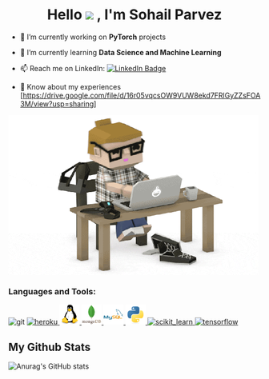 <!DOCTYPE html>
<html lang="en">
<head>
    <meta charset="UTF-8">
    <meta http-equiv="X-UA-Compatible" content="IE=edge">
    <meta name="viewport" content="width=device-width, initial-scale=1.0">

<body>
     <h1 align='center'>Hello <img src="https://raw.githubusercontent.com/MartinHeinz/MartinHeinz/master/wave.gif" width="30px"> , I'm Sohail Parvez</h1>
<p align="left"> 

- 🔭 I’m currently working on **PyTorch** projects

- 🌱 I’m currently learning **Data Science and Machine Learning**

- 📫 Reach me on LinkedIn: <a href="https://www.linkedin.com/in/mohammad-sohail-parvez-0ba8521a0/">
    <img src="https://img.shields.io/badge/LinkedIn-blue?style=for-the-badge&logo=linkedin&logoColor=white" alt="LinkedIn Badge"/>
  </a>

- 📄 Know about my experiences [https://drive.google.com/file/d/16r05vqcsOW9VUW8ekd7FRlGyZZsFOA3M/view?usp=sharing]
<img class="align" align="center" alt="GIF" src="https://github.com/Parvez13/Parvez13/blob/master/programming.gif?raw=true" width="500" height="320" />
<h3 align="left">Languages and Tools:</h3>
<p align="left">  <img src="https://www.vectorlogo.zone/logos/git-scm/git-scm-icon.svg" alt="git" width="40" height="40"/> </a> <a href="https://heroku.com" target="_blank" rel="noreferrer"> <img src="https://www.vectorlogo.zone/logos/heroku/heroku-icon.svg" alt="heroku" width="40" height="40"/> </a>  <a href="https://www.linux.org/" target="_blank" rel="noreferrer"> <img src="https://raw.githubusercontent.com/devicons/devicon/master/icons/linux/linux-original.svg" alt="linux" width="40" height="40"/> </a> <a href="https://www.mongodb.com/" target="_blank" rel="noreferrer"> <img src="https://raw.githubusercontent.com/devicons/devicon/master/icons/mongodb/mongodb-original-wordmark.svg" alt="mongodb" width="40" height="40"/> </a> <a href="https://www.mysql.com/" target="_blank" rel="noreferrer"> <img src="https://raw.githubusercontent.com/devicons/devicon/master/icons/mysql/mysql-original-wordmark.svg" alt="mysql" width="40" height="40"/> </a> <a  <a href="https://www.python.org" target="_blank" rel="noreferrer"> <img src="https://raw.githubusercontent.com/devicons/devicon/master/icons/python/python-original.svg" alt="python" width="40" height="40"/> </a> <a href="https://scikit-learn.org/" target="_blank" rel="noreferrer"> <img src="https://upload.wikimedia.org/wikipedia/commons/0/05/Scikit_learn_logo_small.svg" alt="scikit_learn" width="40" height="40"/> </a> <a href="https://www.tensorflow.org" target="_blank" rel="noreferrer"> <img src="https://www.vectorlogo.zone/logos/tensorflow/tensorflow-icon.svg" alt="tensorflow" width="40" height="40"/> </a> 





</p>

</body>
</html>
     
<h2> My Github Stats</h2>

![Anurag's GitHub stats](https://github-readme-stats.vercel.app/api?username=Parvez13&show_icons=true&theme=dark)

<!--


